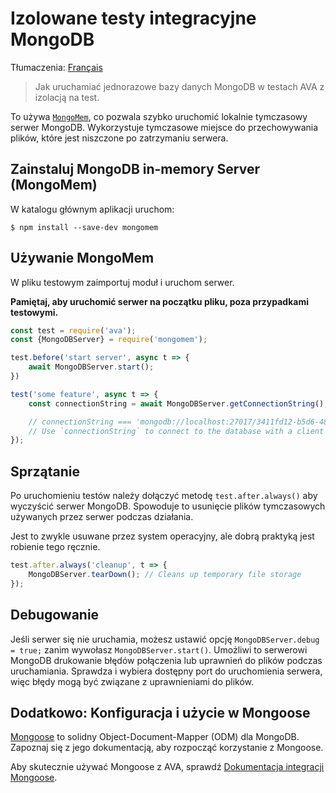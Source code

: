 # Izolowane testy integracyjne MongoDB

Tłumaczenia: [Français](https://github.com/avajs/ava-docs/blob/main/fr_FR/docs/recipes/isolated-mongodb-integration-tests.md)

> Jak uruchamiać jednorazowe bazy danych MongoDB w testach AVA z izolacją na test.

To używa [`MongoMem`](https://github.com/CImrie/mongomem), co pozwala szybko uruchomić lokalnie tymczasowy serwer MongoDB. Wykorzystuje tymczasowe miejsce do przechowywania plików, które jest niszczone po zatrzymaniu serwera.


## Zainstaluj MongoDB in-memory Server (MongoMem)

W katalogu głównym aplikacji uruchom:

```console
$ npm install --save-dev mongomem
```


## Używanie MongoMem

W pliku testowym zaimportuj moduł i uruchom serwer.

**Pamiętaj, aby uruchomić serwer na początku pliku, poza przypadkami testowymi.**

```js
const test = require('ava');
const {MongoDBServer} = require('mongomem');

test.before('start server', async t => {
	await MongoDBServer.start();
})

test('some feature', async t => {
	const connectionString = await MongoDBServer.getConnectionString();

	// connectionString === 'mongodb://localhost:27017/3411fd12-b5d6-4860-854c-5bbdb011cb93'
	// Use `connectionString` to connect to the database with a client of your choice. See below for usage with Mongoose.
});
```


## Sprzątanie

Po uruchomieniu testów należy dołączyć metodę `test.after.always()` aby wyczyścić serwer MongoDB. Spowoduje to usunięcie plików tymczasowych używanych przez serwer podczas działania.

Jest to zwykle usuwane przez system operacyjny, ale dobrą praktyką jest robienie tego ręcznie.

```js
test.after.always('cleanup', t => {
	MongoDBServer.tearDown(); // Cleans up temporary file storage
});
```


## Debugowanie

Jeśli serwer się nie uruchamia, możesz ustawić opcję `MongoDBServer.debug = true;` zanim wywołasz `MongoDBServer.start()`. Umożliwi to serwerowi MongoDB drukowanie błędów połączenia lub uprawnień do plików podczas uruchamiania. Sprawdza i wybiera dostępny port do uruchomienia serwera, więc błędy mogą być związane z uprawnieniami do plików.

## Dodatkowo: Konfiguracja i użycie w Mongoose

[Mongoose](http://mongoosejs.com) to solidny Object-Document-Mapper (ODM) dla MongoDB. Zapoznaj się z jego dokumentacją, aby rozpocząć korzystanie z Mongoose.

Aby skutecznie używać Mongoose z AVA, sprawdź [Dokumentacja integracji Mongoose](endpoint-testing-with-mongoose.md).
